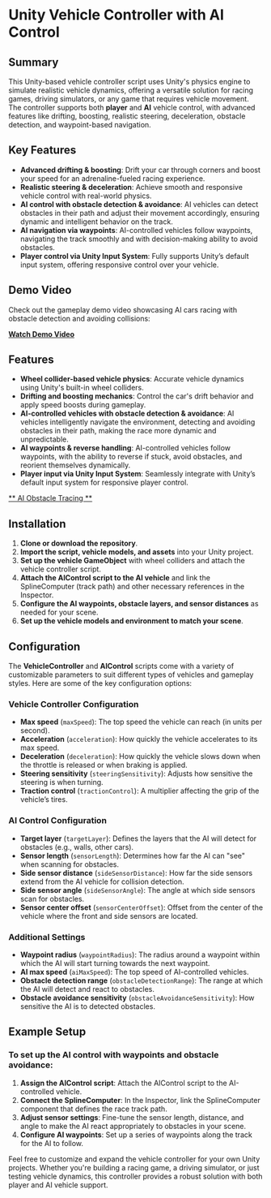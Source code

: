# Unity Vehicle Controller with AI Control

## Summary

This Unity-based vehicle controller script uses Unity's physics engine to simulate realistic vehicle dynamics, offering a versatile solution for racing games, driving simulators, or any game that requires vehicle movement. The controller supports both **player** and **AI** vehicle control, with advanced features like drifting, boosting, realistic steering, deceleration, obstacle detection, and waypoint-based navigation.

## Key Features

- **Advanced drifting & boosting**: Drift your car through corners and boost your speed for an adrenaline-fueled racing experience.
- **Realistic steering & deceleration**: Achieve smooth and responsive vehicle control with real-world physics.
- **AI control with obstacle detection & avoidance**: AI vehicles can detect obstacles in their path and adjust their movement accordingly, ensuring dynamic and intelligent behavior on the track.
- **AI navigation via waypoints**: AI-controlled vehicles follow waypoints, navigating the track smoothly and with decision-making ability to avoid obstacles.
- **Player control via Unity Input System**: Fully supports Unity’s default input system, offering responsive control over your vehicle.

## Demo Video

Check out the gameplay demo video showcasing AI cars racing with obstacle detection and avoiding collisions:

[**Watch Demo Video**](https://github.com/user-attachments/assets/65f1bda5-95f5-4dae-9c93-3a76336b296e)

## Features

- **Wheel collider-based vehicle physics**: Accurate vehicle dynamics using Unity's built-in wheel colliders.
- **Drifting and boosting mechanics**: Control the car's drift behavior and apply speed boosts during gameplay.
- **AI-controlled vehicles with obstacle detection & avoidance**: AI vehicles intelligently navigate the environment, detecting and avoiding obstacles in their path, making the race more dynamic and unpredictable.
- **AI waypoints & reverse handling**: AI-controlled vehicles follow waypoints, with the ability to reverse if stuck, avoid obstacles, and reorient themselves dynamically.
- **Player input via Unity Input System**: Seamlessly integrate with Unity’s default input system for responsive player control.

[** AI Obstacle Tracing **](https://github.com/user-attachments/assets/5a4651bd-6bd4-43c7-80b2-b99584f91c8e)

## Installation

1. **Clone or download the repository**.
2. **Import the script, vehicle models, and assets** into your Unity project.
3. **Set up the vehicle GameObject** with wheel colliders and attach the vehicle controller script.
4. **Attach the AIControl script to the AI vehicle** and link the SplineComputer (track path) and other necessary references in the Inspector.
5. **Configure the AI waypoints, obstacle layers, and sensor distances** as needed for your scene.
6. **Set up the vehicle models and environment to match your scene**.

## Configuration

The **VehicleController** and **AIControl** scripts come with a variety of customizable parameters to suit different types of vehicles and gameplay styles. Here are some of the key configuration options:

### Vehicle Controller Configuration
- **Max speed** (`maxSpeed`): The top speed the vehicle can reach (in units per second).
- **Acceleration** (`acceleration`): How quickly the vehicle accelerates to its max speed.
- **Deceleration** (`deceleration`): How quickly the vehicle slows down when the throttle is released or when braking is applied.
- **Steering sensitivity** (`steeringSensitivity`): Adjusts how sensitive the steering is when turning.
- **Traction control** (`tractionControl`): A multiplier affecting the grip of the vehicle’s tires.

### AI Control Configuration
- **Target layer** (`targetLayer`): Defines the layers that the AI will detect for obstacles (e.g., walls, other cars).
- **Sensor length** (`sensorLength`): Determines how far the AI can "see" when scanning for obstacles.
- **Side sensor distance** (`sideSensorDistance`): How far the side sensors extend from the AI vehicle for collision detection.
- **Side sensor angle** (`sideSensorAngle`): The angle at which side sensors scan for obstacles.
- **Sensor center offset** (`sensorCenterOffset`): Offset from the center of the vehicle where the front and side sensors are located.

### Additional Settings
- **Waypoint radius** (`waypointRadius`): The radius around a waypoint within which the AI will start turning towards the next waypoint.
- **AI max speed** (`aiMaxSpeed`): The top speed of AI-controlled vehicles.
- **Obstacle detection range** (`obstacleDetectionRange`): The range at which the AI will detect and react to obstacles.
- **Obstacle avoidance sensitivity** (`obstacleAvoidanceSensitivity`): How sensitive the AI is to detected obstacles.

## Example Setup

### To set up the AI control with waypoints and obstacle avoidance:

1. **Assign the AIControl script**: Attach the AIControl script to the AI-controlled vehicle.
2. **Connect the SplineComputer**: In the Inspector, link the SplineComputer component that defines the race track path.
3. **Adjust sensor settings**: Fine-tune the sensor length, distance, and angle to make the AI react appropriately to obstacles in your scene.
4. **Configure AI waypoints**: Set up a series of waypoints along the track for the AI to follow.

Feel free to customize and expand the vehicle controller for your own Unity projects. Whether you're building a racing game, a driving simulator, or just testing vehicle dynamics, this controller provides a robust solution with both player and AI vehicle support.
